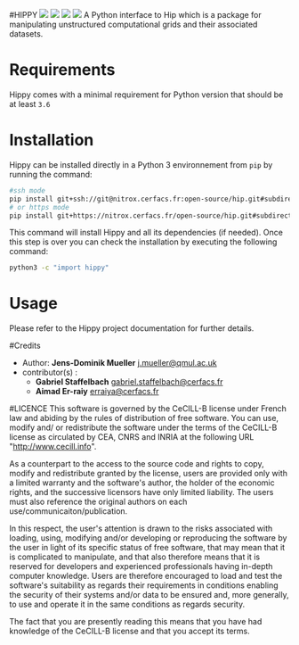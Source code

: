 #HIPPY
![](./docs/_badges/pypi_package.svg)  ![](./docs/_badges/license.svg) ![](./docs/_badges/status.svg) ![](./docs/_badges/python.svg)
A Python interface to Hip which is a package for manipulating
unstructured computational grids and their associated datasets.

# Requirements
Hippy comes with a minimal requirement for Python version that should be at least `3.6`

# Installation

Hippy can be installed directly in a Python 3 environnement from `pip` by running the command:

``` bash
#ssh mode
pip install git+ssh://git@nitrox.cerfacs.fr:open-source/hip.git#subdirectory=hippy
# or https mode
pip install git+https://nitrox.cerfacs.fr/open-source/hip.git#subdirectory=hippy
```
This command will install Hippy and all its dependencies (if needed). Once this step is over you can check the installation by executing the following command:

```bash
python3 -c "import hippy"
```

# Usage
Please refer to the Hippy project documentation for further details.

#Credits
- Author: **Jens-Dominik Mueller** <j.mueller@qmul.ac.uk>
- contributor(s) : 
	- **Gabriel Staffelbach** <gabriel.staffelbach@cerfacs.fr>
	- **Aimad Er-raiy** <erraiya@cerfacs.fr>

#LICENCE
This software is governed by the CeCILL-B license under French law and
abiding by the rules of distribution of free software. You can use,
modify and/ or redistribute the software under the terms of the CeCILL-B
license as circulated by CEA, CNRS and INRIA at the following URL
"http://www.cecill.info".

As a counterpart to the access to the source code and rights to copy,
modify and redistribute granted by the license, users are provided only
with a limited warranty and the software's author, the holder of the
economic rights, and the successive licensors have only limited
liability. The users must also reference the original authors on each
use/communicaiton/publication.

In this respect, the user's attention is drawn to the risks associated
with loading, using, modifying and/or developing or reproducing the
software by the user in light of its specific status of free software,
that may mean that it is complicated to manipulate, and that also
therefore means that it is reserved for developers and experienced
professionals having in-depth computer knowledge. Users are therefore
encouraged to load and test the software's suitability as regards their
requirements in conditions enabling the security of their systems and/or
data to be ensured and, more generally, to use and operate it in the
same conditions as regards security.

The fact that you are presently reading this means that you have had
knowledge of the CeCILL-B license and that you accept its terms.